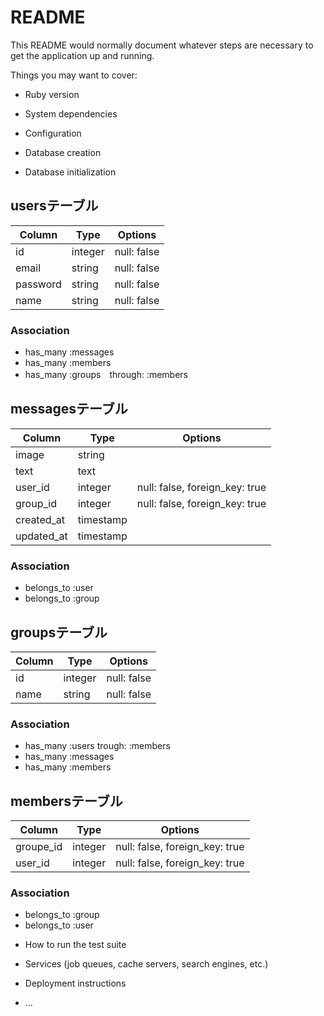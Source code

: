 # README

This README would normally document whatever steps are necessary to get the
application up and running.

Things you may want to cover:

* Ruby version

* System dependencies

* Configuration

* Database creation



* Database initialization

 ## usersテーブル
|Column|Type|Options|
|------|----|-------|
|id|integer|null: false|
|email|string|null: false|
|password|string|null: false|
|name|string|null: false|
### Association
- has_many :messages
- has_many :members
- has_many :groups　through: :members


## messagesテーブル
|Column|Type|Options|
|------|----|-------|
|image|string|
|text|text|
|user_id|integer|null: false, foreign_key: true|
|group_id|integer|null: false, foreign_key: true|
|created_at|timestamp|
|updated_at|timestamp|

### Association
- belongs_to :user
- belongs_to :group

## groupsテーブル
|Column|Type|Options|
|------|----|-------|
|id|integer|null: false|
|name|string|null: false|

### Association
- has_many :users trough: :members
- has_many :messages
- has_many :members

## membersテーブル
|Column|Type|Options|
|------|----|-------|
|groupe_id|integer|null: false, foreign_key: true|
|user_id|integer|null: false, foreign_key: true|
### Association
- belongs_to :group
- belongs_to :user



* How to run the test suite

* Services (job queues, cache servers, search engines, etc.)

* Deployment instructions

* ...
